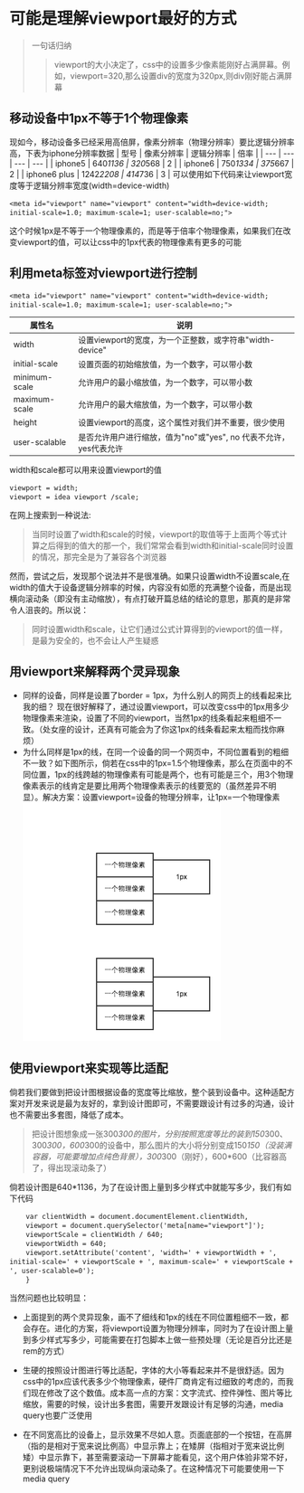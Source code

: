 # 可能是理解viewport最好的方式
>一句话归纳
>>viewport的大小决定了，css中的设置多少像素能刚好占满屏幕。例如，viewport=320,那么设置div的宽度为320px,则div刚好能占满屏幕
## 移动设备中1px不等于1个物理像素
现如今，移动设备多已经采用高倍屏，像素分辨率（物理分辨率）要比逻辑分辨率高，下表为iphone分辨率数据
| 型号 | 像素分辨率 | 逻辑分辨率 | 倍率 |
| --- | --- | --- | --- |
| iphone5 | 640*1136 | 320*568 | 2 |
| iphone6 | 750*1334 | 375*667 | 2 |
| iphone6 plus | 1242*2208 | 414*736 | 3 |
可以使用如下代码来让viewport宽度等于逻辑分辨率宽度(width=device-width)
```
<meta id="viewport" name="viewport" content="width=device-width; initial-scale=1.0; maximum-scale=1; user-scalable=no;">
```
这个时候1px是不等于一个物理像素的，而是等于倍率个物理像素，如果我们在改变viewport的值，可以让css中的1px代表的物理像素有更多的可能
## 利用meta标签对viewport进行控制
```
<meta id="viewport" name="viewport" content="width=device-width; initial-scale=1.0; maximum-scale=1; user-scalable=no;">
```

| 属性名 | 说明 |
|------- | ------ |
|width | 设置viewport的宽度，为一个正整数，或字符串"width-device"|
|initial-scale | 设置页面的初始缩放值，为一个数字，可以带小数|
|minimum-scale | 允许用户的最小缩放值，为一个数字，可以带小数|
|maximum-scale | 允许用户的最大缩放值，为一个数字，可以带小数|
|height | 设置viewport的高度，这个属性对我们并不重要，很少使用|
|user-scalable | 是否允许用户进行缩放，值为"no"或"yes", no 代表不允许，yes代表允许|

width和scale都可以用来设置viewport的值
```
viewport = width;
viewport = idea viewport /scale;
```
在网上搜索到一种说法:
>当同时设置了width和scale的时候，viewport的取值等于上面两个等式计算之后得到的值大的那一个，我们常常会看到width和initial-scale同时设置的情况，那完全是为了兼容各个浏览器

然而，尝试之后，发现那个说法并不是很准确。如果只设置width不设置scale,在width的值大于设备逻辑分辨率的时候，内容没有如愿的充满整个设备，而是出现横向滚动条（即没有主动缩放），有点打破开篇总结的结论的意思，那真的是非常令人沮丧的。所以说：
>同时设置width和scale，让它们通过公式计算得到的viewport的值一样，是最为安全的，也不会让人产生疑惑
## 用viewport来解释两个灵异现象
- 同样的设备，同样是设置了border = 1px，为什么别人的网页上的线看起来比我的细？ 现在很好解释了，通过设置viewport，可以改变css中的1px用多少物理像素来渲染，设置了不同的viewport，当然1px的线条看起来粗细不一致。（处女座的设计，还真有可能会为了你这1px的线条看起来太粗而找你麻烦）
- 为什么同样是1px的线，在同一个设备的同一个网页中，不同位置看到的粗细不一致？如下图所示，倘若在css中的1px=1.5个物理像素，那么在页面中的不同位置，1px的线跨越的物理像素有可能是两个，也有可能是三个，用3个物理像素表示的线肯定是要比用两个物理像素表示的线要宽的（虽然差异不明显）。解决方案：设置viewport=设备的物理分辨率，让1px=一个物理像素
![](../images/viewport.png)
## 使用viewport来实现等比适配
倘若我们要做到把设计图根据设备的宽度等比缩放，整个装到设备中。这种适配方案对开发来说是最为友好的，拿到设计图即可，不需要跟设计有过多的沟通，设计也不需要出多套图，降低了成本。
>把设计图想象成一张300*300的图片，分别按照宽度等比的装到150*300、300*300，600*300的设备中，那么图片的大小将分别变成150*150（没装满容器，可能要增加点纯色背景），300*300（刚好），600*600（比容器高了，得出现滚动条了）

倘若设计图是640*1136，为了在设计图上量到多少样式中就能写多少，我们有如下代码
```
    var clientWidth = document.documentElement.clientWidth,
    viewport = document.querySelector('meta[name="viewport"]');
    viewportScale = clientWidth / 640;
    viewportWidth = 640;
    viewport.setAttribute('content', 'width=' + viewportWidth + ', initial-scale=' + viewportScale + ', maximum-scale=' + viewportScale + ', user-scalable=0');
    }
```
当然问题也比较明显：

- 上面提到的两个灵异现象，画不了细线和1px的线在不同位置粗细不一致，都会存在。进化的方案，将viewport设置为物理分辨率，同时为了在设计图上量到多少样式写多少，可能需要在打包脚本上做一些预处理（无论是百分比还是rem的方式）

- 生硬的按照设计图进行等比适配，字体的大小等看起来并不是很舒适。因为css中的1px应该代表多少个物理像素，硬件厂商肯定有过细致的考虑的，而我们现在修改了这个数值。成本高一点的方案：文字流式、控件弹性、图片等比缩放，需要的时候，设计出多套图，需要开发跟设计有足够的沟通，media query也要广泛使用

- 在不同宽高比的设备上，显示效果不尽如人意。页面底部的一个按钮，在高屏（指的是相对于宽来说比例高）中显示靠上；在矮屏（指相对于宽来说比例矮）中显示靠下，甚至需要滚动一下屏幕才能看见，这个用户体验非常不好，更别说极端情况下不允许出现纵向滚动条了。在这种情况下可能要使用一下media query

